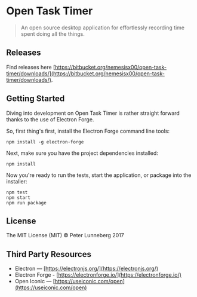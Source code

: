 # Open Task Timer

> An open source desktop application for effortlessly recording time spent doing all the things.

## Releases

Find releases here [https://bitbucket.org/nemesisx00/open-task-timer/downloads/](https://bitbucket.org/nemesisx00/open-task-timer/downloads/).

## Getting Started

Diving into development on Open Task Timer is rather straight forward thanks to the use of Electron Forge.

So, first thing's first, install the Electron Forge command line tools:
```
npm install -g electron-forge
```

Next, make sure you have the project dependencies installed:
```
npm install
```

Now you're ready to run the tests, start the application, or package into the installer:
```
npm test
npm start
npm run package
```

## License

The MIT License (MIT) © Peter Lunneberg 2017

## Third Party Resources

* Electron — [https://electronjs.org/](https://electronjs.org/)
* Electron Forge - [https://electronforge.io/](https://electronforge.io/)
* Open Iconic — [https://useiconic.com/open](https://useiconic.com/open)